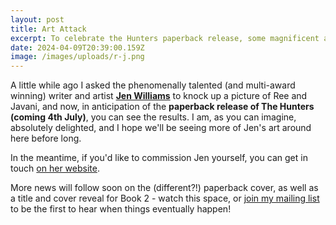 ```yaml
---
layout: post
title: Art Attack
excerpt: To celebrate the Hunters paperback release, some magnificent art
date: 2024-04-09T20:39:00.159Z
image: /images/uploads/r-j.png
---
```

A little while ago I asked the phenomenally talented (and multi-award winning) writer and artist **[Jen Williams](https://www.sennydreadful.co.uk/)** to knock up a picture of Ree and Javani, and now, in anticipation of the **paperback release of The Hunters (coming 4th July)**, you can see the results. I am, as you can imagine, absolutely delighted, and I hope we'll be seeing more of Jen's art around here before long.

In the meantime, if you'd like to commission Jen yourself, you can get in touch [on her website](https://www.sennydreadful.co.uk/contact).

More news will follow soon on the (different?!) paperback cover, as well as a title and cover reveal for Book 2 - watch this space, or [join my mailing list](http://eepurl.com/gBvwHH) to be the first to hear when things eventually happen!